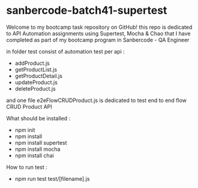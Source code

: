 # sanbercode-batch41-supertest
Welcome to my bootcamp task repository on GitHub! this repo is dedicated to API Automation assignments using Supertest, Mocha &amp; Chao that I have completed as part of my bootcamp program in Sanbercode - QA Engineer

in folder test consist of automation test per api :
- addProduct.js
- getProductList.js
- getProductDetail.js
- updateProduct.js
- deleteProduct.js

and one file e2eFlowCRUDProduct.js is dedicated to test end to end flow CRUD Product API

What should be installed : 
- npm init
- npm install
- npm install supertest
- npm install mocha
- npm install chai

How to run test : 
- npm run test test/[filename].js
